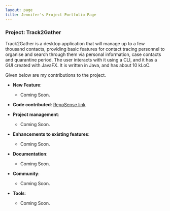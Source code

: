 ```yaml
--- 
layout: page
title: Jennifer's Project Portfolio Page
---
```


### Project: Track2Gather

Track2Gather is a desktop application that will manage up to a few thousand contacts, providing basic features for
contact tracing personnel to organise and search through them via personal information, case contacts and quarantine
period. The user interacts with it using a CLI, and it has a GUI created with JavaFX. It is written in Java, and has
about 10 kLoC.

Given below are my contributions to the project.

* **New Feature**:
    * Coming Soon.


* **Code contributed**: [RepoSense link]()


* **Project management**:
    * Coming Soon.


* **Enhancements to existing features**:
    * Coming Soon.


* **Documentation**:
    * Coming Soon.


* **Community**:
    * Coming Soon.


* **Tools**:
    * Coming Soon.
